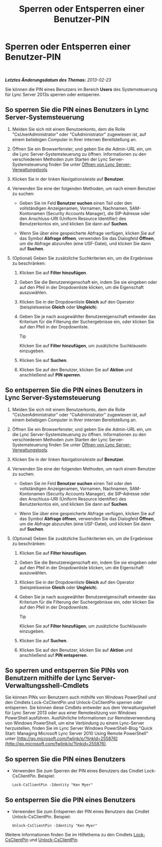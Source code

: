 ﻿---
title: Sperren oder Entsperren einer Benutzer-PIN
TOCTitle: Sperren oder Entsperren einer Benutzer-PIN
ms:assetid: 3d293a8a-e182-4547-8b06-2603c3c77329
ms:mtpsurl: https://technet.microsoft.com/de-de/library/JJ688028(v=OCS.15)
ms:contentKeyID: 49890714
ms.date: 05/19/2016
mtps_version: v=OCS.15
ms.translationtype: HT
---

# Sperren oder Entsperren einer Benutzer-PIN

 

_**Letztes Änderungsdatum des Themas:** 2013-02-23_

Sie können die PIN eines Benutzers im Bereich **Users** des Systemsteuerung für Lync Server 2013s sperren oder entsperren.

## So sperren Sie die PIN eines Benutzers in Lync Server-Systemsteuerung

1.  Melden Sie sich mit einem Benutzerkonto, dem die Rolle "CsUserAdministrator" oder "CsAdministrator" zugewiesen ist, auf einem beliebigen Computer in Ihrer internen Bereitstellung an.

2.  Öffnen Sie ein Browserfenster, und geben Sie die Admin-URL ein, um die Lync Server-Systemsteuerung zu öffnen. Informationen zu den verschiedenen Methoden zum Starten der Lync Server-Systemsteuerung finden Sie unter [Öffnen von Lync Server-Verwaltungstools](lync-server-2013-open-lync-server-administrative-tools.md).

3.  Klicken Sie in der linken Navigationsleiste auf **Benutzer**.

4.  Verwenden Sie eine der folgenden Methoden, um nach einem Benutzer zu suchen:
    
      - Geben Sie im Feld **Benutzer suchen** einen Teil oder den vollständigen Anzeigenamen, Vornamen, Nachnamen, SAM-Kontonamen (Security Accounts Manager), die SIP-Adresse oder den Anschluss-URI (Uniform Resource Identifier) des Benutzerkontos ein, und klicken Sie dann auf **Suchen**.
    
      - Wenn Sie über eine gespeicherte Abfrage verfügen, klicken Sie auf das Symbol **Abfrage öffnen**, verwenden Sie das Dialogfeld **Öffnen**, um die Abfrage abzurufen (eine USF-Datei), und klicken Sie dann auf **Suchen**.

5.  (Optional) Geben Sie zusätzliche Suchkriterien ein, um die Ergebnisse zu beschränken:
    
    1.  Klicken Sie auf **Filter hinzufügen**.
    
    2.  Geben Sie die Benutzereigenschaft ein, indem Sie sie eingeben oder auf den Pfeil in der Dropdownliste klicken, um die Eigenschaft auszuwählen.
    
    3.  Klicken Sie in der Dropdownliste **Gleich** auf den Operator (beispielsweise **Gleich** oder **Ungleich**).
    
    4.  Geben Sie je nach ausgewählter Benutzereigenschaft entweder das Kriterium für die Filterung der Suchergebnisse ein, oder klicken Sie auf den Pfeil in der Dropdownliste.
        

        > [!TIP]
        > Klicken Sie auf <STRONG>Filter hinzufügen</STRONG>, um zusätzliche Suchklauseln einzugeben.

    
    5.  Klicken Sie auf **Suchen**.
    
    6.  Klicken Sie auf den Benutzer, klicken Sie auf **Aktion** und anschließend auf **PIN sperren**.

## So entsperren Sie die PIN eines Benutzers in Lync Server-Systemsteuerung

1.  Melden Sie sich mit einem Benutzerkonto, dem die Rolle "CsUserAdministrator" oder "CsAdministrator" zugewiesen ist, auf einem beliebigen Computer in Ihrer internen Bereitstellung an.

2.  Öffnen Sie ein Browserfenster, und geben Sie die Admin-URL ein, um die Lync Server-Systemsteuerung zu öffnen. Informationen zu den verschiedenen Methoden zum Starten der Lync Server-Systemsteuerung finden Sie unter [Öffnen von Lync Server-Verwaltungstools](lync-server-2013-open-lync-server-administrative-tools.md).

3.  Klicken Sie in der linken Navigationsleiste auf **Benutzer**.

4.  Verwenden Sie eine der folgenden Methoden, um nach einem Benutzer zu suchen:
    
      - Geben Sie im Feld **Benutzer suchen** einen Teil oder den vollständigen Anzeigenamen, Vornamen, Nachnamen, SAM-Kontonamen (Security Accounts Manager), die SIP-Adresse oder den Anschluss-URI (Uniform Resource Identifier) des Benutzerkontos ein, und klicken Sie dann auf **Suchen**.
    
      - Wenn Sie über eine gespeicherte Abfrage verfügen, klicken Sie auf das Symbol **Abfrage öffnen**, verwenden Sie das Dialogfeld **Öffnen**, um die Abfrage abzurufen (eine USF-Datei), und klicken Sie dann auf **Suchen**.

5.  (Optional) Geben Sie zusätzliche Suchkriterien ein, um die Ergebnisse zu beschränken:
    
    1.  Klicken Sie auf **Filter hinzufügen**.
    
    2.  Geben Sie die Benutzereigenschaft ein, indem Sie sie eingeben oder auf den Pfeil in der Dropdownliste klicken, um die Eigenschaft auszuwählen.
    
    3.  Klicken Sie in der Dropdownliste **Gleich** auf den Operator (beispielsweise **Gleich** oder **Ungleich**).
    
    4.  Geben Sie je nach ausgewählter Benutzereigenschaft entweder das Kriterium für die Filterung der Suchergebnisse ein, oder klicken Sie auf den Pfeil in der Dropdownliste.
        

        > [!TIP]
        > Klicken Sie auf <STRONG>Filter hinzufügen</STRONG>, um zusätzliche Suchklauseln einzugeben.

    
    5.  Klicken Sie auf **Suchen**.
    
    6.  Klicken Sie auf den Benutzer, klicken Sie auf **Aktion** und anschließend auf **PIN entsperren**.

## So sperren und entsperren Sie PINs von Benutzern mithilfe der Lync Server-Verwaltungsshell-Cmdlets

Sie können PINs von Benutzern auch mithilfe von Windows PowerShell und den Cmdlets Lock-CsClientPin und Unlock-CsClientPin sperren oder entsperren. Sie können diese Cmdlets entweder aus dem Verwaltungsshell für Lync Server 2013 oder aus einer Remotesitzung von Windows PowerShell ausführen. Ausführliche Informationen zur Remoteverwendung von Windows PowerShell, um eine Verbindung zu einem Lync-Server herzustellen, finden Sie im Lync Server Windows PowerShell-Blog "Quick Start: Managing Microsoft Lync Server 2010 Using Remote PowerShell" unter [http://go.microsoft.com/fwlink/p/?linkId=255876](http://go.microsoft.com/fwlink/p/?linkid=255876).

## So sperren Sie die PIN eines Benutzers

  - Verwenden Sie zum Sperren der PIN eines Benutzers das Cmdlet Lock-CsClientPin. Beispiel:
    
        Lock-CsClientPin -Identity "Ken Myer"

## So entsperren Sie die PIN eines Benutzers

  - Verwenden Sie zum Entsperren der PIN eines Benutzers das Cmdlet Unlock-CsClientPin. Beispiel:
    
        Unlock-CsClientPin -Identity "Ken Myer"

Weitere Informationen finden Sie im Hilfethema zu den Cmdlets [Lock-CsClientPin](https://docs.microsoft.com/en-us/powershell/module/skype/Lock-CsClientPin) und [Unlock-CsClientPin](https://docs.microsoft.com/en-us/powershell/module/skype/Unlock-CsClientPin).

